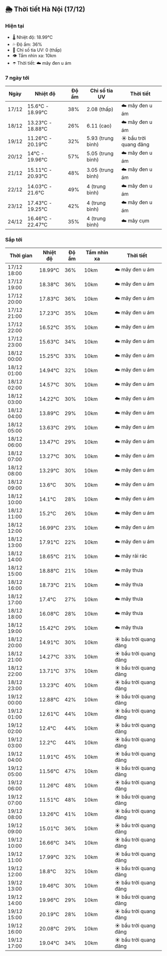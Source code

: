 ## 🌦️ Thời tiết Hà Nội (17/12)

### Hiện tại

- 🌡️ Nhiệt độ: 18.99℃
- 💦 Độ ẩm: 36%
- 🌟 Chỉ số tia UV: 0 (thấp)
- 👁️ Tầm nhìn xa: 10km
- ☂️ Thời tiết: ☁️ mây đen u ám

### 7 ngày tới

| Ngày | Nhiệt độ | Độ ẩm | Chỉ số tia UV | Thời tiết |
| --- | --- | --- | --- | --- |
| 17/12 | 15.6℃ - 18.99℃ | 38% | 2.08 (thấp) | ☁️ mây đen u ám |
| 18/12 | 13.23℃ - 18.88℃ | 26% | 6.11 (cao) | ☁️ mây đen u ám |
| 19/12 | 11.26℃ - 20.19℃ | 32% | 5.93 (trung bình) | ☀️ bầu trời quang đãng |
| 20/12 | 14℃ - 19.96℃ | 57% | 5.05 (trung bình) | ☁️ mây đen u ám |
| 21/12 | 15.11℃ - 20.93℃ | 48% | 3.05 (trung bình) | ☁️ mây đen u ám |
| 22/12 | 14.03℃ - 21.6℃ | 49% | 4 (trung bình) | ☁️ mây đen u ám |
| 23/12 | 17.43℃ - 19.25℃ | 42% | 4 (trung bình) | ☁️ mây đen u ám |
| 24/12 | 16.46℃ - 22.47℃ | 35% | 4 (trung bình) | ☁️ mây cụm |

### Sắp tới

| Thời gian | Nhiệt độ | Độ ẩm | Tầm nhìn xa | Thời tiết |
| --- | --- | --- | --- | --- |
| 17/12 18:00 | 18.99℃ | 36% | 10km | ☁️ mây đen u ám |
| 17/12 19:00 | 18.38℃ | 36% | 10km | ☁️ mây đen u ám |
| 17/12 20:00 | 17.83℃ | 36% | 10km | ☁️ mây đen u ám |
| 17/12 21:00 | 17.23℃ | 35% | 10km | ☁️ mây đen u ám |
| 17/12 22:00 | 16.52℃ | 35% | 10km | ☁️ mây đen u ám |
| 17/12 23:00 | 15.63℃ | 34% | 10km | ☁️ mây đen u ám |
| 18/12 00:00 | 15.25℃ | 33% | 10km | ☁️ mây đen u ám |
| 18/12 01:00 | 14.94℃ | 32% | 10km | ☁️ mây đen u ám |
| 18/12 02:00 | 14.57℃ | 30% | 10km | ☁️ mây đen u ám |
| 18/12 03:00 | 14.22℃ | 30% | 10km | ☁️ mây đen u ám |
| 18/12 04:00 | 13.89℃ | 29% | 10km | ☁️ mây đen u ám |
| 18/12 05:00 | 13.63℃ | 29% | 10km | ☁️ mây đen u ám |
| 18/12 06:00 | 13.47℃ | 29% | 10km | ☁️ mây đen u ám |
| 18/12 07:00 | 13.27℃ | 30% | 10km | ☁️ mây đen u ám |
| 18/12 08:00 | 13.29℃ | 30% | 10km | ☁️ mây đen u ám |
| 18/12 09:00 | 13.6℃ | 30% | 10km | ☁️ mây đen u ám |
| 18/12 10:00 | 14.1℃ | 28% | 10km | ☁️ mây đen u ám |
| 18/12 11:00 | 15.2℃ | 26% | 10km | ☁️ mây đen u ám |
| 18/12 12:00 | 16.99℃ | 23% | 10km | ☁️ mây đen u ám |
| 18/12 13:00 | 17.91℃ | 22% | 10km | ☁️ mây đen u ám |
| 18/12 14:00 | 18.65℃ | 21% | 10km | ☁️ mây rải rác |
| 18/12 15:00 | 18.88℃ | 21% | 10km | ☁️ mây thưa |
| 18/12 16:00 | 18.73℃ | 21% | 10km | ☁️ mây thưa |
| 18/12 17:00 | 17.4℃ | 27% | 10km | ☁️ mây thưa |
| 18/12 18:00 | 16.08℃ | 28% | 10km | ☁️ mây thưa |
| 18/12 19:00 | 15.42℃ | 29% | 10km | ☁️ mây thưa |
| 18/12 20:00 | 14.91℃ | 30% | 10km | ☀️ bầu trời quang đãng |
| 18/12 21:00 | 14.27℃ | 33% | 10km | ☀️ bầu trời quang đãng |
| 18/12 22:00 | 13.71℃ | 37% | 10km | ☀️ bầu trời quang đãng |
| 18/12 23:00 | 13.23℃ | 40% | 10km | ☀️ bầu trời quang đãng |
| 19/12 00:00 | 12.88℃ | 42% | 10km | ☀️ bầu trời quang đãng |
| 19/12 01:00 | 12.61℃ | 44% | 10km | ☀️ bầu trời quang đãng |
| 19/12 02:00 | 12.4℃ | 44% | 10km | ☀️ bầu trời quang đãng |
| 19/12 03:00 | 12.2℃ | 44% | 10km | ☀️ bầu trời quang đãng |
| 19/12 04:00 | 11.91℃ | 45% | 10km | ☀️ bầu trời quang đãng |
| 19/12 05:00 | 11.56℃ | 47% | 10km | ☀️ bầu trời quang đãng |
| 19/12 06:00 | 11.26℃ | 48% | 10km | ☀️ bầu trời quang đãng |
| 19/12 07:00 | 11.51℃ | 48% | 10km | ☀️ bầu trời quang đãng |
| 19/12 08:00 | 13.26℃ | 41% | 10km | ☀️ bầu trời quang đãng |
| 19/12 09:00 | 15.01℃ | 36% | 10km | ☀️ bầu trời quang đãng |
| 19/12 10:00 | 16.66℃ | 34% | 10km | ☀️ bầu trời quang đãng |
| 19/12 11:00 | 17.99℃ | 32% | 10km | ☀️ bầu trời quang đãng |
| 19/12 12:00 | 18.8℃ | 32% | 10km | ☀️ bầu trời quang đãng |
| 19/12 13:00 | 19.46℃ | 30% | 10km | ☀️ bầu trời quang đãng |
| 19/12 14:00 | 19.96℃ | 29% | 10km | ☀️ bầu trời quang đãng |
| 19/12 15:00 | 20.19℃ | 28% | 10km | ☀️ bầu trời quang đãng |
| 19/12 16:00 | 20.08℃ | 29% | 10km | ☀️ bầu trời quang đãng |
| 19/12 17:00 | 19.04℃ | 34% | 10km | ☀️ bầu trời quang đãng |
